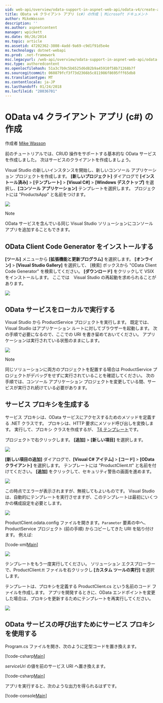 ```yaml
---
uid: web-api/overview/odata-support-in-aspnet-web-api/odata-v4/create-an-odata-v4-client-app
title: OData v4 クライアント アプリ (c#) の作成 | Microsoft ドキュメント
author: MikeWasson
description: ''
ms.author: aspnetcontent
manager: wpickett
ms.date: 06/26/2014
ms.topic: article
ms.assetid: 47202362-3808-4add-9a69-c9d1f91d5e4e
ms.technology: dotnet-webapi
ms.prod: .net-framework
msc.legacyurl: /web-api/overview/odata-support-in-aspnet-web-api/odata-v4/create-an-odata-v4-client-app
msc.type: authoredcontent
ms.openlocfilehash: 51a3c7b9c5b6525d6d82b9a45910f58b71268b7f
ms.sourcegitcommit: 060879fcf3f73d2366b5c811986f8695fff65db8
ms.translationtype: MT
ms.contentlocale: ja-JP
ms.lasthandoff: 01/24/2018
ms.locfileid: "28036701"
---
```

<a name="create-an-odata-v4-client-app-c"></a>OData v4 クライアント アプリ (c#) の作成
====================
作成者 [Mike Wasson](https://github.com/MikeWasson)

前のチュートリアルでは、CRUD 操作をサポートする基本的な OData サービスを作成しました。 次はサービスのクライアントを作成しましょう。

Visual Studio の新しいインスタンスを開始し、新しいコンソール アプリケーション プロジェクトを作成します。 **[新しいプロジェクト]** ダイアログで **[インストール済み]** &gt; **[テンプレート]** &gt; **[Visual C#]** &gt; **[Windows デスクトップ]** を選択し、**[コンソール アプリケーション]** テンプレートを選択します。 プロジェクトには &quot;ProductsApp&quot; と名前をつけます。

![](create-an-odata-v4-client-app/_static/image1.png)

> [!NOTE]
> OData サービスを含んでいる同じ Visual Studio ソリューションにコンソール アプリを追加することもできます。


## <a name="install-the-odata-client-code-generator"></a>OData Client Code Generator をインストールする

**[ツール]** メニューから **[拡張機能と更新プログラム]** を選択します。 **[オンライン]** &gt; **[Visual Studio Gallery]** を選択して、 [検索] ボックスから &quot;OData Client Code Generator&quot; を検索してください。 **[ダウンロード]** をクリックして VSIX をインストールします。 ここでは　Visual Studio の再起動を求められることがあります。

[![](create-an-odata-v4-client-app/_static/image3.png)](create-an-odata-v4-client-app/_static/image2.png)

## <a name="run-the-odata-service-locally"></a>OData サービスをローカルで実行する

Visual Studio から ProductService プロジェクトを実行します。 既定では、Visual Studio はアプリケーション ルートに対してブラウザーを起動します。 次の手順で必要になるので、ここでの URI を書き留めておいてください。 アプリケーションは実行されている状態のままにします。

![](create-an-odata-v4-client-app/_static/image4.png)

> [!NOTE]
> 同じソリューションに両方のプロジェクトを配置する場合は ProductService プロジェクトがデバッグをせずに実行されていることを確認してください。 次の手順では、コンソール アプリケーション プロジェクトを変更している間、サービスが実行され続けている必要があります。


## <a name="generate-the-service-proxy"></a>サービス プロキシを生成する

サービス プロキシは、OData サービスにアクセスするためのメソッドを定義する .NET クラスです。 プロキシは、HTTP 要求にメソッド呼び出しを変換します。 実行して、プロキシ クラスを作成するが、 [T4 テンプレート](https://msdn.microsoft.com/library/bb126445.aspx)です。

プロジェクトで右クリックします。 **[追加]** &gt; **[新しい項目]** を選択します。

![](create-an-odata-v4-client-app/_static/image5.png)

**[新しい項目の追加]** ダイアログで、**[Visual C# アイテム]** &gt; **[コード]** &gt; **[OData クライアント]** を選択します。 テンプレートには &quot;ProductClient.tt&quot; と名前を付けてください。 **[追加]** をクリックして、セキュリティ警告の画面を進めます。

[![](create-an-odata-v4-client-app/_static/image7.png)](create-an-odata-v4-client-app/_static/image6.png)

この時点でエラーが表示されますが、無視してもよいものです。 Visual Studio は、自動的にテンプレートを実行させますが、このテンプレートは最初にいくつかの構成設定を必要とします。

[![](create-an-odata-v4-client-app/_static/image9.png)](create-an-odata-v4-client-app/_static/image8.png)

ProductClient.odata.config ファイルを開きます。`Parameter` 要素の中へ、ProductService プロジェクト (前の手順) からコピーしてきた URI を貼り付けます。 例えば:

[!code-xml[Main](create-an-odata-v4-client-app/samples/sample1.xml)]

[![](create-an-odata-v4-client-app/_static/image11.png)](create-an-odata-v4-client-app/_static/image10.png)

テンプレートをもう一度実行してください。 ソリューション エクスプローラーで、ProductClient.tt ファイルを右クリックし **[カスタム ツールの実行]** を選択します。

テンプレートは、プロキシを定義する ProductClient.cs という名前のコード ファイルを作成します。 アプリを開発するときに、OData エンドポイントを変更した場合は、プロキシを更新するためにテンプレートを再実行してください。

![](create-an-odata-v4-client-app/_static/image12.png)

## <a name="use-the-service-proxy-to-call-the-odata-service"></a>OData サービスの呼び出すためにサービス プロキシを使用する

Program.cs ファイルを開き、次のように定型コードを置き換えます。

[!code-csharp[Main](create-an-odata-v4-client-app/samples/sample2.cs)]

*serviceUri* の値を前のサービス URI へ置き換えます。

[!code-csharp[Main](create-an-odata-v4-client-app/samples/sample3.cs)]

アプリを実行すると、次のような出力を得られるはずです。

[!code-console[Main](create-an-odata-v4-client-app/samples/sample4.cmd)]
